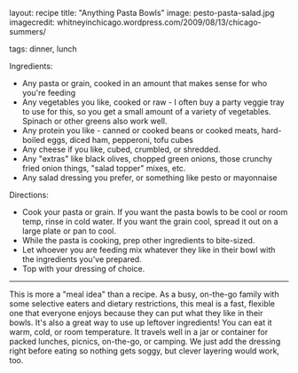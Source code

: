 
layout: recipe
title:  "Anything Pasta Bowls"
image: pesto-pasta-salad.jpg
imagecredit: whitneyinchicago.wordpress.com/2009/08/13/chicago-summers/

tags: dinner, lunch

Ingredients:
- Any pasta or grain, cooked in an amount that makes sense for who you're feeding
- Any vegetables you like, cooked or raw - I often buy a party veggie tray to use for this, so you get a small amount of a variety of vegetables.  Spinach or other greens also work well.
- Any protein you like - canned or cooked beans or cooked meats, hard-boiled eggs, diced ham, pepperoni, tofu cubes
- Any cheese if you like, cubed, crumbled, or shredded.
- Any "extras" like black olives, chopped green onions, those crunchy fried onion things, "salad topper" mixes, etc.
- Any salad dressing you prefer, or something like pesto or mayonnaise

Directions:
- Cook your pasta or grain.  If you want the pasta bowls to be cool or room temp, rinse in cold water.  If you want the grain cool, spread it out on a large plate or pan to cool.
- While the pasta is cooking, prep other ingredients to bite-sized.
- Let whoever you are feeding mix whatever they like in their bowl with the ingredients you've prepared.
- Top with your dressing of choice.

---

This is more a "meal idea" than a recipe. As a busy, on-the-go family with some selective eaters and dietary restrictions, this meal is a fast, flexible one that everyone enjoys because they can put what they like in their bowls. It's also a great way to use up leftover ingredients!  You can eat it warm, cold, or room temperature.  It travels well in a jar or container for packed lunches, picnics, on-the-go, or camping.  We just add the dressing right before eating so nothing gets soggy, but clever layering would work, too.